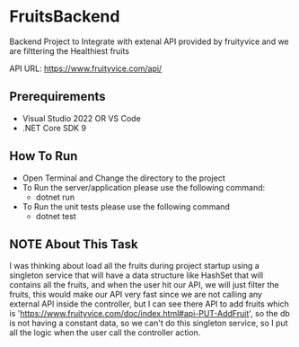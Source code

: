 # FruitsBackend

Backend Project to Integrate with extenal API provided by fruityvice and we are filttering the Healthiest fruits

API URL: https://www.fruityvice.com/api/

## Prerequirements

* Visual Studio 2022 OR VS Code
* .NET Core SDK 9

## How To Run

* Open Terminal and Change the directory to the project
* To Run the server/application please use the following command:
    * dotnet run
* To Run the unit tests please use the following command
    * dotnet test

## NOTE About This Task

I was thinking about load all the fruits during project startup using a singleton service that will have a data structure like HashSet that will contains all the fruits, and when the user hit our API, we will just filter the fruits, this would make our API very fast since we are not calling any external API inside the controller, but I can see there API to add fruits which is 'https://www.fruityvice.com/doc/index.html#api-PUT-AddFruit', so the db is not having a constant data, so we can't do this singleton service, so I put all the logic when the user call the controller action.
